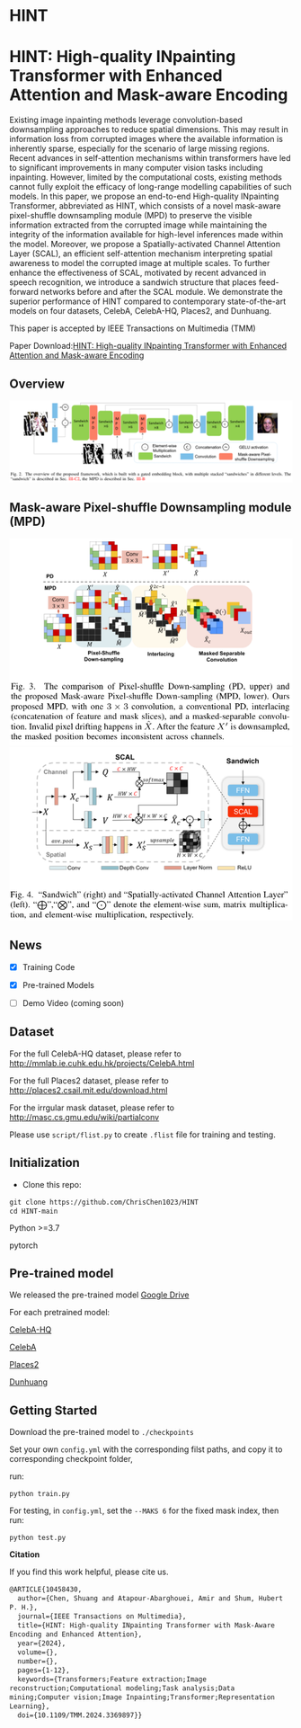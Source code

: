 # HINT
HINT: High-quality INpainting Transformer with Enhanced Attention and Mask-aware Encoding
========================================================================================

Existing image inpainting methods leverage convolution-based downsampling approaches to reduce spatial dimensions. This may result in information loss from corrupted images where the available information is inherently sparse, especially for the scenario of large missing regions. Recent advances in self-attention mechanisms within transformers have led to significant improvements in many computer vision tasks including  inpainting. However, limited by the computational costs, existing methods cannot fully exploit the efficacy of long-range modelling capabilities of such models. 
In this paper, we propose an end-to-end High-quality INpainting Transformer, abbreviated as HINT, which consists of a novel mask-aware pixel-shuffle downsampling module (MPD) to preserve the visible information extracted from the corrupted image while maintaining the integrity of the information available for high-level inferences made within the model. Moreover, we propose a Spatially-activated Channel Attention Layer (SCAL), an efficient self-attention mechanism interpreting spatial awareness to model the corrupted image at multiple scales. To further enhance the effectiveness of SCAL, motivated by recent advanced in speech recognition, we introduce a sandwich structure that places feed-forward networks before and after the SCAL module. We demonstrate the superior performance of HINT compared to contemporary state-of-the-art models on four datasets, CelebA, CelebA-HQ, Places2, and Dunhuang.

This paper is accepted by IEEE Transactions on Multimedia (TMM)

Paper Download:[HINT: High-quality INpainting Transformer with Enhanced Attention and Mask-aware Encoding](https://arxiv.org/abs/2402.14185)

**Overview**
--------------------
![image](overview.png)

**Mask-aware Pixel-shuffle Downsampling module (MPD)**
--------------------
![image](MPD.png)![image](SCAL.png)

## News
- [x] Training Code
- [x] Pre-trained Models
- [ ] Demo Video (coming soon)


**Dataset**
--------------------
For the full CelebA-HQ dataset, please refer to http://mmlab.ie.cuhk.edu.hk/projects/CelebA.html

For the full Places2 dataset, please refer to http://places2.csail.mit.edu/download.html

For the irrgular mask dataset, please refer to http://masc.cs.gmu.edu/wiki/partialconv

Please use `script/flist.py` to create `.flist` file for training and testing.



**Initialization**
--------------------
* Clone this repo:
```
git clone https://github.com/ChrisChen1023/HINT
cd HINT-main
```
Python >=3.7

pytorch

**Pre-trained model**
--------------------
We released the pre-trained model 
[Google Drive](https://drive.google.com/drive/folders/1Iy3BNkcKY5NOOG53YG3DPQzDnZLgW0FN?usp=sharing)


For each pretrained model:

[CelebA-HQ](https://drive.google.com/drive/folders/1DPmw5LSVxmRXoiLzPrIePXJHla0ek6E9?usp=drive_link)

[CelebA](https://drive.google.com/drive/folders/1oWuRmL3ye-ucHkUfbSqh_2NkzlYbKC29?usp=drive_link)

[Places2](https://drive.google.com/drive/folders/1mzHkz8sjA7uxgG1nTLiPZQKl1zITiTgV?usp=drive_link)

[Dunhuang](https://drive.google.com/drive/folders/1VXAIxTNSfues5wB6Cakyn8Z45UxW_V40?usp=drive_link)

**Getting Started**
----------------------
Download the pre-trained model to `./checkpoints`

Set your own `config.yml` with the corresponding filst paths, and copy it to corresponding checkpoint folder, 


run:
```
python train.py
```
For testing, in `config.yml`, set the `--MAKS 6` for the fixed mask index, then run:
```
python test.py
```


**Citation**

If you find this work helpful, please cite us.
```
@ARTICLE{10458430,
  author={Chen, Shuang and Atapour-Abarghouei, Amir and Shum, Hubert P. H.},
  journal={IEEE Transactions on Multimedia}, 
  title={HINT: High-quality INpainting Transformer with Mask-Aware Encoding and Enhanced Attention}, 
  year={2024},
  volume={},
  number={},
  pages={1-12},
  keywords={Transformers;Feature extraction;Image reconstruction;Computational modeling;Task analysis;Data mining;Computer vision;Image Inpainting;Transformer;Representation Learning},
  doi={10.1109/TMM.2024.3369897}}



